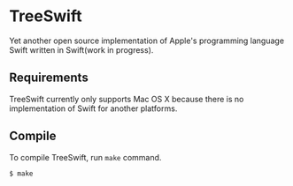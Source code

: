 TreeSwift
=====

Yet another open source implementation of Apple's programming language Swift written in Swift(work in progress).


Requirements
-----

TreeSwift currently only supports Mac OS X because there is no implementation of Swift for another platforms.


Compile
-----

To compile TreeSwift, run `make` command.

```
$ make
```
